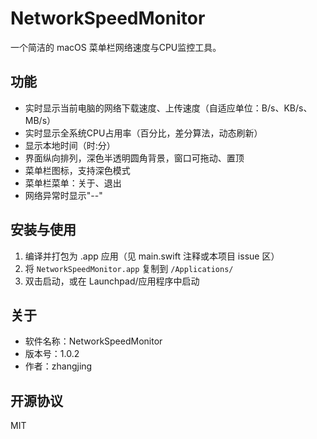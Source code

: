 # NetworkSpeedMonitor

一个简洁的 macOS 菜单栏网络速度与CPU监控工具。

## 功能
- 实时显示当前电脑的网络下载速度、上传速度（自适应单位：B/s、KB/s、MB/s）
- 实时显示全系统CPU占用率（百分比，差分算法，动态刷新）
- 显示本地时间（时:分）
- 界面纵向排列，深色半透明圆角背景，窗口可拖动、置顶
- 菜单栏图标，支持深色模式
- 菜单栏菜单：关于、退出
- 网络异常时显示"--"

## 安装与使用
1. 编译并打包为 .app 应用（见 main.swift 注释或本项目 issue 区）
2. 将 `NetworkSpeedMonitor.app` 复制到 `/Applications/`
3. 双击启动，或在 Launchpad/应用程序中启动

## 关于
- 软件名称：NetworkSpeedMonitor
- 版本号：1.0.2
- 作者：zhangjing

## 开源协议
MIT 